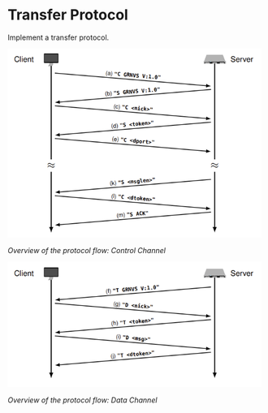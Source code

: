 # Transfer Protocol

Implement a transfer protocol.

<img src="./images/control_channel.png" width="500px" alt="Control Channel">

*Overview of the protocol flow: Control Channel*

<img src="./images/data_channel.png" width="500px" alt="Data Channel">

*Overview of the protocol flow: Data Channel*
